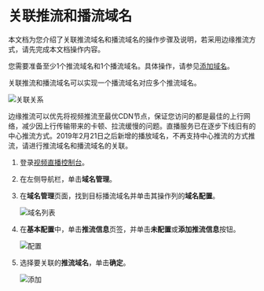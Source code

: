 # 关联推流和播流域名

本文档为您介绍了关联推流域名和播流域名的操作步骤及说明，若采用边缘推流方式，请先完成本文档操作内容。

您需要准备至少1个推流域名和1个播流域名。具体操作，请参见[添加域名](/intl.zh-CN/用户指南/域名管理/管理域名/添加域名.md)。

关联推流和播流域名可以实现一个播流域名对应多个推流域名。

![关联关系](https://static-aliyun-doc.oss-accelerate.aliyuncs.com/assets/img/zh-CN/6763485061/p184160.png)

边缘推流可以优先将视频推流至最优CDN节点，保证您访问的都是最佳的上行网络，减少因上行传输带来的卡顿、拉流缓慢的问题。直播服务已在逐步下线旧有的中心推流方式。2019年2月21日之后新增的播放域名，不再支持中心推流的方式推流，请进行推流域名和播流域名的关联。

1.  登录[视频直播控制台](https://live.console.aliyun.com/)。

2.  在左侧导航栏，单击**域名管理**。

3.  在**域名管理**页面，找到目标播流域名并单击其操作列的**域名配置**。

    ![域名列表](https://static-aliyun-doc.oss-accelerate.aliyuncs.com/assets/img/zh-CN/9790875061/p184057.png)

4.  在**基本配置**中，单击**推流信息**页签，并单击**未配置**或**添加推流信息**按钮。

    ![配置](https://static-aliyun-doc.oss-accelerate.aliyuncs.com/assets/img/zh-CN/9790875061/p184065.png)

5.  选择要关联的**推流域名**，单击**确定**。

    ![添加](https://static-aliyun-doc.oss-accelerate.aliyuncs.com/assets/img/zh-CN/9790875061/p184072.png)


